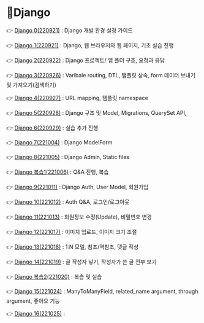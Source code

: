 # 📕Django

👉 [Django 0(220921)](./setting_guide) : Django 개발 환경 설정 가이드 

👉 [Django 1(220921)](./Django_220921.md) : Django, 웹 브라우저와 웹 페이지, 기초 실습 진행

👉 [Django 2(220922)](./Django_220922.md) : Django 프로젝트/ 앱 폴더 구조, 요청과 응답

👉 [Django 3(220926)](./Django_220926.md) : Varibale routing, DTL, 탬플릿 상속, form 데이터 보내기 및 가져오기(검색하기)

👉 [Django 4(220927)](./Django_220927.md) : URL mapping, 탬플릿 namespace

👉 [Django 5(220928)](./Django_220928.md) : Django 구조 및 Model, Migrations, QuerySet API, 

👉 [Django 6(220929)](./Practice/220928/prac0928/README.md) : 실습 추가 진행

👉 [Django 7(221004)](./Django_221004.md) : Django ModelForm

👉 [Django 8(221005)](./Django_221005.md) : Django Admin, Static files

👉 [Django 복습1(221006)](./Django_221006.md) : Q&A 진행, 복습

👉 [Django 9(221011)](./Django_221011.md) : Django Auth, User Model, 회원가입

👉 [Django 10(221012)](./Django_221012.md) : Auth Q&A, 로그인/로그아웃

👉 [Django 11(221013)](./Django_221013.md) : 회원정보 수정(Update), 비밀번호 변경

👉 [Django 12(221017)](./Django_221017.md) : 이미지 업로드, 이미지 크기 조절

👉 [Django 13(221018)](./Django_221018.md) : 1:N 모델, 참조/역참조, 댓글 작성

👉 [Django 14(221019)](./Django_221019.md) : 글 작성자 넣기, 작성자가 쓴 글 전부 보기

👉 [Django 복습2(221020)](./Django_221020.md) : 복습 및 실습

👉 [Django 15(221024)](./Django_221024.md) : ManyToManyField, related_name argument, through argument, 좋아요 기능

👉 [Django 16(221025)](./Django_221025.md) : 

